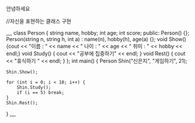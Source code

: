 안녕하세요

//자신을 표현하는 클래스 구현



,,,,
class Person 
{
	string name, hobby;
	int age;
	int score;
public:
	Person() {};
	Person(string n, string h, int a) : name(n), hobby(h), age(a) {};
	void Show()
	{cout << "이름 : " << name << "  나이 : " << age << "  취미 : " << hobby << endl;}
	void Study() { cout << "공부에 집중하기" << endl; }
	void Rest() { cout << "휴식하기 " << endl; }
};
int main()
{
	Person Shin("신은지", "게임하기", 21);

	Shin.Show();

	for (int i = 0; i < 10; i++) {
		Shin.Study();
		if (i == 5) break;
	}
	Shin.Rest();
}
,,,,
